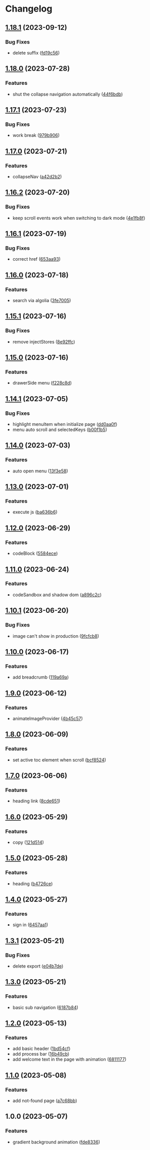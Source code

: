 # Changelog

## [1.18.1](https://github.com/18888628835/oh-my-note/compare/v1.18.0...v1.18.1) (2023-09-12)


### Bug Fixes

* delete suffix ([fd19c56](https://github.com/18888628835/oh-my-note/commit/fd19c5698a71c6a8874d3d1673312dab6236b712))

## [1.18.0](https://github.com/18888628835/oh-my-note/compare/v1.17.1...v1.18.0) (2023-07-28)


### Features

* shut the collapse navigation automatically ([44f6bdb](https://github.com/18888628835/oh-my-note/commit/44f6bdb2931e15842c64029b6d1043e73e553189))

## [1.17.1](https://github.com/18888628835/oh-my-note/compare/v1.17.0...v1.17.1) (2023-07-23)


### Bug Fixes

* work break ([979b906](https://github.com/18888628835/oh-my-note/commit/979b90660ae9a10896e852e3d222f5118ed7b5a1))

## [1.17.0](https://github.com/18888628835/oh-my-note/compare/v1.16.2...v1.17.0) (2023-07-21)


### Features

* collapseNav ([a42d2b2](https://github.com/18888628835/oh-my-note/commit/a42d2b249d4cc70e94a59adf68cd97d519dca72a))

## [1.16.2](https://github.com/18888628835/oh-my-note/compare/v1.16.1...v1.16.2) (2023-07-20)


### Bug Fixes

* keep scroll events work when switching to dark mode ([4e1fb8f](https://github.com/18888628835/oh-my-note/commit/4e1fb8fe8c1ac7f174d6fe0c9d7eece3a4764c15))

## [1.16.1](https://github.com/18888628835/oh-my-note/compare/v1.16.0...v1.16.1) (2023-07-19)


### Bug Fixes

* correct href ([653aa93](https://github.com/18888628835/oh-my-note/commit/653aa93d2edc292027adaa592620e61009744410))

## [1.16.0](https://github.com/18888628835/oh-my-note/compare/v1.15.1...v1.16.0) (2023-07-18)


### Features

* search via algolia ([3fe7005](https://github.com/18888628835/oh-my-note/commit/3fe7005914e19b2b16c1ab0f9f54ad2a82733425))

## [1.15.1](https://github.com/18888628835/oh-my-note/compare/v1.15.0...v1.15.1) (2023-07-16)


### Bug Fixes

* remove injectStores ([8e92ffc](https://github.com/18888628835/oh-my-note/commit/8e92ffc8a1ebf2ff073d7a42bdef88bb23840be9))

## [1.15.0](https://github.com/18888628835/oh-my-note/compare/v1.14.1...v1.15.0) (2023-07-16)


### Features

* drawerSide menu ([f228c8d](https://github.com/18888628835/oh-my-note/commit/f228c8d1f44193cee283f78a4a185eafdf1e2f33))

## [1.14.1](https://github.com/18888628835/oh-my-note/compare/v1.14.0...v1.14.1) (2023-07-05)


### Bug Fixes

* highlight menuItem when initialize page ([dd0aa0f](https://github.com/18888628835/oh-my-note/commit/dd0aa0f679196e24d48acb2f8aa4358dfa08ae64))
* menu auto scroll and selectedKeys ([b00f1b5](https://github.com/18888628835/oh-my-note/commit/b00f1b50fc5c3c8dc1882e353bbea1461afa8720))

## [1.14.0](https://github.com/18888628835/oh-my-note/compare/v1.13.0...v1.14.0) (2023-07-03)


### Features

* auto open menu ([13f3e58](https://github.com/18888628835/oh-my-note/commit/13f3e58c2d6aab9840bf92817619869fcbd27be2))

## [1.13.0](https://github.com/18888628835/oh-my-note/compare/v1.12.0...v1.13.0) (2023-07-01)


### Features

* execute js ([ba636b6](https://github.com/18888628835/oh-my-note/commit/ba636b627ffcdf4b966495a357a776f60cd61047))

## [1.12.0](https://github.com/18888628835/oh-my-note/compare/v1.11.0...v1.12.0) (2023-06-29)


### Features

* codeBlock ([5584ece](https://github.com/18888628835/oh-my-note/commit/5584ece0d25d855c7f8ca44fc81d7f0520ef3898))

## [1.11.0](https://github.com/18888628835/oh-my-note/compare/v1.10.1...v1.11.0) (2023-06-24)


### Features

* codeSandbox and shadow dom ([a896c2c](https://github.com/18888628835/oh-my-note/commit/a896c2cc4e18420b6d404099051d48eab2cf5b20))

## [1.10.1](https://github.com/18888628835/oh-my-note/compare/v1.10.0...v1.10.1) (2023-06-20)


### Bug Fixes

* image can't show in production ([9fcfcb8](https://github.com/18888628835/oh-my-note/commit/9fcfcb8db706ce3f3a399dfbb570917d8ad3e5b5))

## [1.10.0](https://github.com/18888628835/oh-my-note/compare/v1.9.0...v1.10.0) (2023-06-17)


### Features

* add breadcrumb ([119a69a](https://github.com/18888628835/oh-my-note/commit/119a69adf51a75fe1cd08562a2723e635aac79ec))

## [1.9.0](https://github.com/18888628835/oh-my-note/compare/v1.8.0...v1.9.0) (2023-06-12)


### Features

* animateImageProvider ([4b45c57](https://github.com/18888628835/oh-my-note/commit/4b45c570175dba82e72e67294952e7332d65e265))

## [1.8.0](https://github.com/18888628835/oh-my-note/compare/v1.7.0...v1.8.0) (2023-06-09)


### Features

* set active toc element when scroll ([bcf8524](https://github.com/18888628835/oh-my-note/commit/bcf8524ee05f1a7bd8cfa5b5704f83cbc9bcbde1))

## [1.7.0](https://github.com/18888628835/oh-my-note/compare/v1.6.0...v1.7.0) (2023-06-06)


### Features

* heading link ([8cde651](https://github.com/18888628835/oh-my-note/commit/8cde651ea39cdefc1106df63ce52fc2062b4dffa))

## [1.6.0](https://github.com/18888628835/oh-my-note/compare/v1.5.0...v1.6.0) (2023-05-29)


### Features

* copy ([121d514](https://github.com/18888628835/oh-my-note/commit/121d514367535769d6072998ba2f3fd0920344dc))

## [1.5.0](https://github.com/18888628835/oh-my-note/compare/v1.4.0...v1.5.0) (2023-05-28)


### Features

* heading ([b4726ce](https://github.com/18888628835/oh-my-note/commit/b4726ce151082a34b82f9086a980285c85fa5c6e))

## [1.4.0](https://github.com/18888628835/oh-my-note/compare/v1.3.1...v1.4.0) (2023-05-27)


### Features

* sign in ([6457aa1](https://github.com/18888628835/oh-my-note/commit/6457aa1cd8e0ca6225da7c481bfb0c0ca95c0362))

## [1.3.1](https://github.com/18888628835/oh-my-note/compare/v1.3.0...v1.3.1) (2023-05-21)


### Bug Fixes

* delete export ([e04b7de](https://github.com/18888628835/oh-my-note/commit/e04b7dec1c3e9bde052dcd3660c9046816d63a62))

## [1.3.0](https://github.com/18888628835/oh-my-note/compare/v1.2.0...v1.3.0) (2023-05-21)


### Features

* basic sub navigation ([6187b84](https://github.com/18888628835/oh-my-note/commit/6187b84bfe51e4bcc5fefabfd31cb39bb61b1386))

## [1.2.0](https://github.com/18888628835/oh-my-note/compare/v1.1.0...v1.2.0) (2023-05-13)


### Features

* add basic header ([1bd54cf](https://github.com/18888628835/oh-my-note/commit/1bd54cfab3432539c1b93ae91d5df917bbde6deb))
* add process bar ([16b49cb](https://github.com/18888628835/oh-my-note/commit/16b49cb45bfd659ae66cfc344a895bbe294d793b))
* add welcome text in the page with animation ([6811177](https://github.com/18888628835/oh-my-note/commit/68111775efe302208f693954c2ea3c778e1f592f))

## [1.1.0](https://github.com/18888628835/oh-my-note/compare/v1.0.0...v1.1.0) (2023-05-08)


### Features

* add not-found page ([a7c68bb](https://github.com/18888628835/oh-my-note/commit/a7c68bbefdf173aa772bdbb4fffb435cf3b19020))

## 1.0.0 (2023-05-07)


### Features

* gradient background animation ([fde8336](https://github.com/18888628835/oh-my-note/commit/fde8336f4b3442f1f7953851c657e7029d569704))
